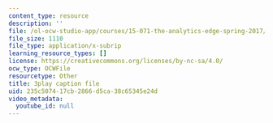 ```yaml
---
content_type: resource
description: ''
file: /ol-ocw-studio-app/courses/15-071-the-analytics-edge-spring-2017/235c507417cb2866d5ca38c65345e24d_BKsi-Khu7Bs.srt
file_size: 1110
file_type: application/x-subrip
learning_resource_types: []
license: https://creativecommons.org/licenses/by-nc-sa/4.0/
ocw_type: OCWFile
resourcetype: Other
title: 3play caption file
uid: 235c5074-17cb-2866-d5ca-38c65345e24d
video_metadata:
  youtube_id: null
---
```

